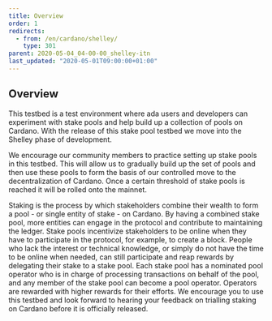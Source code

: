 ```yaml
---
title: Overview
order: 1
redirects:
  - from: /en/cardano/shelley/
    type: 301
parent: 2020-05-04_04-00-00_shelley-itn
last_updated: "2020-05-01T09:00:00+01:00"
---
```

## Overview

This testbed is a test environment where ada users and developers can experiment with stake pools and help build up a collection of pools on Cardano. With the release of this stake pool testbed we move into the Shelley phase of development. 

We encourage our community members to practice setting up stake pools in this testbed. This will allow us to gradually build up the set of pools and then use these pools to form the basis of our controlled move to the decentralization of Cardano. Once a certain threshold of stake pools is reached it will be rolled onto the mainnet. 

Staking is the process by which stakeholders combine their wealth to form a pool - or single entity of stake - on Cardano. By having a combined stake pool, more entities can engage in the protocol and contribute to maintaining the ledger. 
Stake pools incentivize stakeholders to be online when they have to participate in the protocol, for example, to create a block. People who lack the interest or technical knowledge, or simply do not have the time to be online when needed, can still participate and reap rewards by delegating their stake to a stake pool. Each stake pool has a nominated pool operator who is in charge of processing transactions on behalf of the pool, and any member of the stake pool can become a pool operator. Operators are rewarded with higher rewards for their efforts.
We encourage you to use this testbed and look forward to hearing your feedback on trialling staking on Cardano before it is officially released.
